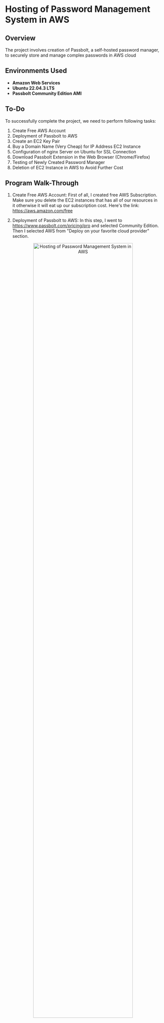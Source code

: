<h1>Hosting of Password Management System in AWS</h1>


<h2>Overview</h2>
The project involves creation of Passbolt, a self-hosted password manager, to securely store and manage complex passwords in AWS cloud
<br />

<h2>Environments Used </h2>

- <b>Amazon Web Services</b>
- <b>Ubuntu 22.04.3 LTS</b>
- <b>Passbolt Community Edition AMI</b>


<h2>To-Do</h2>

To successfully complete the project, we need to perform following tasks:

1.	Create Free AWS Account
2.	Deployment of Passbolt to AWS
3.	Create an EC2 Key Pair 
4.	Buy a Domain Name (Very Cheap) for IP Address EC2 Instance
5.	Configuration of nginx Server on Ubuntu for SSL Connection
6.	Download Passbolt Extension in the Web Browser (Chrome/Firefox)
7.	Testing of Newly Created Password Manager
8.	Deletion of EC2 Instance in AWS to Avoid Further Cost



<h2>Program Walk-Through</h2>

1.	Create Free AWS Account: First of all, I created free AWS Subscription. Make sure you delete the EC2 instances that has all of our resources in it otherwise it will eat up our subscription cost. Here's the link: https://aws.amazon.com/free
   
2.	Deployment of Passbolt to AWS: In this step, I went to https://www.passbolt.com/pricing/pro and selected Community Edition. Then I selected AWS from "Deploy on your favorite cloud provider" section.

<p align="center">
<img src="https://i.ibb.co/DrkcgRD/24.jpg" height="80%" width="80%" alt="Hosting of Password Management System in AWS"/>
<br />
<br />

<p align="center">
<img src="https://i.ibb.co/YDk8JNr/2.jpg" height="80%" width="80%" alt="Hosting of Password Management System in AWS"/>
<br />
<br />
  
<p align="center">
<img src="https://i.ibb.co/XLb6jGC/3.jpg" height="80%" width="80%" alt="Hosting of Password Management System in AWS"/>
<br />
<br />
  
<p align="center">
<img src="https://i.ibb.co/4VZNT5n/4.jpg" height="80%" width="80%" alt="Hosting of Password Management System in AWS"/>
<br />
<br />

3.	Create an EC2 Key Pair: In this step, I created a key-pair in EC2 instance. The purpose of EC2 key pair is to securely connect Amazon Elastic Compute Cloud. The key pair consists of a public key and private key which are used to secure and authenticate my access to the instance. For providing my public key, I went to Ubuntu terminal and typed ssh-keygen. 

<p align="center">
<img src="https://i.ibb.co/pZ0MdRP/5.jpg" height="80%" width="80%" alt="Hosting of Password Management System in AWS"/>
<br />
<br />

<p align="center">
<img src="https://i.ibb.co/NSZHyGM/6.jpg" height="80%" width="80%" alt="Hosting of Password Management System in AWS"/>
<br />
<br />

<p align="center">
<img src="https://i.ibb.co/9crNG4r/8.jpg" height="80%" width="80%" alt="Hosting of Password Management System in AWS"/>
<br />
<br />

<p align="center">
<img src="https://i.ibb.co/FBzHgD8/9.jpg" height="80%" width="80%" alt="Hosting of Password Management System in AWS"/>
<br />
<br />

4.	Buy a Domain Name (Very Cheap) for IP Address EC2 Instance: 
